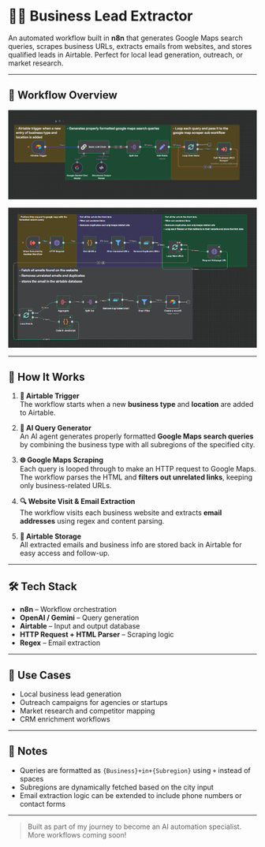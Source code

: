 
# 🕵️‍♂️ Business Lead Extractor

An automated workflow built in **n8n** that generates Google Maps search queries, scrapes business URLs, extracts emails from websites, and stores qualified leads in Airtable. Perfect for local lead generation, outreach, or market research.

---

## 📸 Workflow Overview  
<!-- Add your image below this line -->
![Workflow Diagram](../Assets/business_lead_scraper_main_workflow.png?raw=true "Business Lead Extractor Screenshot")

![Workflow Diagram](../Assets/business_lead_scraper_sub_workflow.png?raw=true "Business Lead Extractor Screenshot")

---

## 🔄 How It Works

1. **📌 Airtable Trigger**  
   The workflow starts when a new **business type** and **location** are added to Airtable.

2. **🧠 AI Query Generator**  
   An AI agent generates properly formatted **Google Maps search queries** by combining the business type with all subregions of the specified city.

3. **🌐 Google Maps Scraping**  
   Each query is looped through to make an HTTP request to Google Maps.  
   The workflow parses the HTML and **filters out unrelated links**, keeping only business-related URLs.

4. **🔍 Website Visit & Email Extraction**  
   The workflow visits each business website and extracts **email addresses** using regex and content parsing.

5. **📁 Airtable Storage**  
   All extracted emails and business info are stored back in Airtable for easy access and follow-up.

---

## 🛠️ Tech Stack

- **n8n** – Workflow orchestration  
- **OpenAI / Gemini** – Query generation  
- **Airtable** – Input and output database  
- **HTTP Request + HTML Parser** – Scraping logic  
- **Regex** – Email extraction

---

## 🎯 Use Cases

- Local business lead generation  
- Outreach campaigns for agencies or startups  
- Market research and competitor mapping  
- CRM enrichment workflows

---

## 📌 Notes

- Queries are formatted as `{Business}+in+{Subregion}` using `+` instead of spaces  
- Subregions are dynamically fetched based on the city input  
- Email extraction logic can be extended to include phone numbers or contact forms

---

> Built as part of my journey to become an AI automation specialist.  
> More workflows coming soon!

